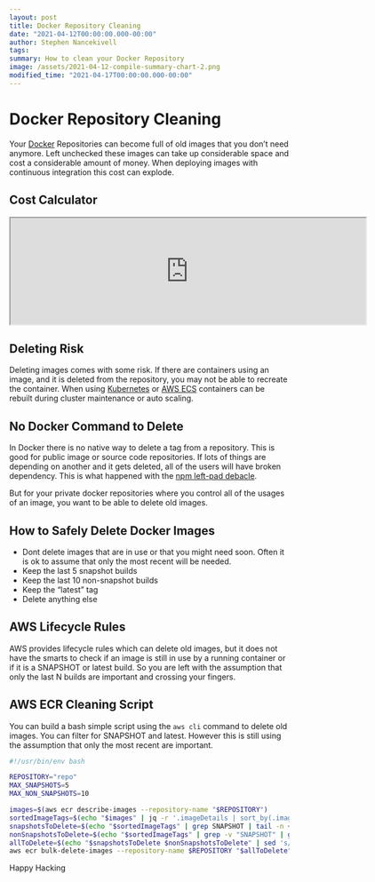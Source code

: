 ```yaml
---
layout: post
title: Docker Repository Cleaning
date: "2021-04-12T00:00:00.000-00:00"
author: Stephen Nancekivell
tags:
summary: How to clean your Docker Repository
image: /assets/2021-04-12-compile-summary-chart-2.png
modified_time: "2021-04-17T00:00:00.000-00:00"
---
```


# Docker Repository Cleaning

Your [Docker](https://docker.com) Repositories can become full of old images that you don’t need anymore. Left unchecked these images can take up considerable space and cost a considerable amount of money. When deploying images with continuous integration this cost can explode.

## Cost Calculator

<iframe style="width:40rem;height:12rem;" src="https://docs.google.com/spreadsheets/d/e/2PACX-1vTTZthQ_Z05MENjSomeemEzMzFYk2P-f47H91TFIUvCfy7iZQMwpb4FsTyNlGIyRCrKKskpSXiOoH1a/pubhtml?gid=0&amp;single=true&amp;widget=true&amp;headers=false"></iframe>

## Deleting Risk

Deleting images comes with some risk. If there are containers using an image, and it is deleted from the repository, you may not be able to recreate the container. When using [Kubernetes](http://kubernetes.io/) or [AWS ECS](https://aws.amazon.com/ecs) containers can be rebuilt during cluster maintenance or auto scaling.

## No Docker Command to Delete

In Docker there is no native way to delete a tag from a repository. This is good for public image or source code repositories. If lots of things are depending on another and it gets deleted, all of the users will have broken dependency. This is what happened with the [npm left-pad debacle](https://qz.com/646467/how-one-programmer-broke-the-internet-by-deleting-a-tiny-piece-of-code/).

But for your private docker repositories where you control all of the usages of an image, you want to be able to delete old images.

## How to Safely Delete Docker Images

- Dont delete images that are in use or that you might need soon. Often it is ok to assume that only the most recent will be needed.
- Keep the last 5 snapshot builds
- Keep the last 10 non-snapshot builds
- Keep the “latest” tag
- Delete anything else

## AWS Lifecycle Rules

AWS provides lifecycle rules which can delete old images, but it does not have the smarts to check if an image is still in use by a running container or if it is a SNAPSHOT or latest build. So you are left with the assumption that only the last N builds are important and crossing your fingers.

## AWS ECR Cleaning Script

You can build a bash simple script using the `aws cli` command to delete old images. You can filter for SNAPSHOT and latest. However this is still using the assumption that only the most recent are important.

```bash
#!/usr/bin/env bash

REPOSITORY="repo"
MAX_SNAPSHOTS=5
MAX_NON_SNAPSHOTS=10

images=$(aws ecr describe-images --repository-name "$REPOSITORY")
sortedImageTags=$(echo "$images" | jq -r '.imageDetails | sort_by(.imagePushedAt) | reverse | .[].imageTags[]')
snapshotsToDelete=$(echo "$sortedImageTags" | grep SNAPSHOT | tail -n +$MAX_SNAPSHOTS)
nonSnapshotsToDelete=$(echo "$sortedImageTags" | grep -v "SNAPSHOT" | grep -v "latest" | tail -n +$MAX_NON_SNAPSHOTS)
allToDelete=$(echo "$snapshotsToDelete $nonSnapshotsToDelete" | sed 's/.*/imageTag=&/' | tr '\n' ' ')
aws ecr bulk-delete-images --repository-name $REPOSITORY "$allToDelete"
```

Happy Hacking
